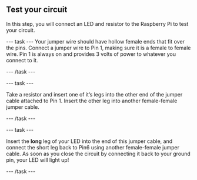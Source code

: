 ## Test your circuit

In this step, you will connect an LED and resistor to the Raspberry Pi to test your circuit.

--- task ---
Your jumper wire should have hollow female ends that fit over the pins. Connect a jumper wire to Pin 1, making sure it is a female to female wire. Pin 1 is always on and provides 3 volts of power to whatever you connect to it.  

--- /task ---

--- task ---

Take a resistor and insert one of it’s legs into the other end of the jumper cable attached to Pin 1. Insert the other leg into another female-female jumper cable.

--- /task ---

--- task ---

Insert the **long** leg of your LED into the end of this jumper cable, and connect the short leg back to Pin6 using another female-female jumper cable. As soon as you close the circuit by connecting it back to your ground pin, your LED will light up! 

--- /task ---

